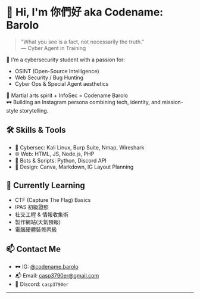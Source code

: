# 👋 Hi, I'm 你們好 aka Codename: Barolo

> "What you see is a fact, not necessarily the truth."  
> — Cyber Agent in Training

🎯 I'm a cybersecurity student with a passion for:
- OSINT (Open-Source Intelligence)
- Web Security / Bug Hunting
- Cyber Ops & Special Agent aesthetics

🥋 Martial arts spirit + InfoSec = Codename Barolo  
🕶️ Building an Instagram persona combining tech, identity, and mission-style storytelling.

## 🛠 Skills & Tools
- 🔐 Cybersec: Kali Linux, Burp Suite, Nmap, Wireshark
- 🌐 Web: HTML, JS, Node.js, PHP
- 🤖 Bots & Scripts: Python, Discord API
- 🎨 Design: Canva, Markdown, IG Layout Planning

## 🧠 Currently Learning
- CTF (Capture The Flag) Basics
- IPAS 初級證照
- 社交工程 & 情報收集術
- 製作網站(天氣預報)
- 電腦硬體裝修丙級

## 📫 Contact Me
- 🕶️ IG: [@codename.barolo](https://instagram.com/barolo.zero)
- 📬 Email: casp3790er@gmail.com
- 🧠 Discord: `casp3790er`

---

